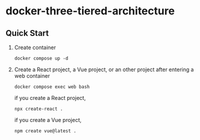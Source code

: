 # docker-three-tiered-architecture

## Quick Start
1. Create container
    ```
    docker compose up -d
    ```
2. Create a React project, a Vue project, or an other project after entering a web container
    ```
    docker compose exec web bash
    ```
    if you create a React project,
    ```
    npx create-react .
    ```
    if you create a Vue project,
    ```
    npm create vue@latest .
    ```